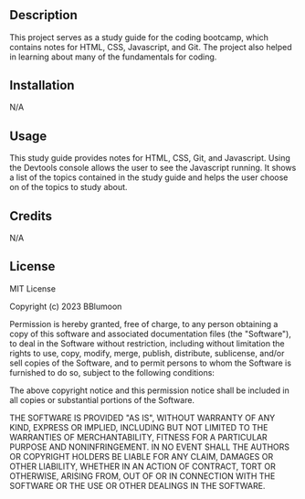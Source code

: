 # <Prework Study Guide>

## Description

This project serves as a study guide for the coding bootcamp, which contains notes for HTML, CSS, Javascript, and Git. The project also helped in learning about many of the fundamentals for coding.

## Installation

N/A

## Usage

This study guide provides notes for HTML, CSS, Git, and Javascript. Using the Devtools console allows the user to see the Javascript running. It shows a list of the topics contained in the study guide and helps the user choose on of the topics to study about.

## Credits

N/A

## License

MIT License

Copyright (c) 2023 BBlumoon

Permission is hereby granted, free of charge, to any person obtaining a copy
of this software and associated documentation files (the "Software"), to deal
in the Software without restriction, including without limitation the rights
to use, copy, modify, merge, publish, distribute, sublicense, and/or sell
copies of the Software, and to permit persons to whom the Software is
furnished to do so, subject to the following conditions:

The above copyright notice and this permission notice shall be included in all
copies or substantial portions of the Software.

THE SOFTWARE IS PROVIDED "AS IS", WITHOUT WARRANTY OF ANY KIND, EXPRESS OR
IMPLIED, INCLUDING BUT NOT LIMITED TO THE WARRANTIES OF MERCHANTABILITY,
FITNESS FOR A PARTICULAR PURPOSE AND NONINFRINGEMENT. IN NO EVENT SHALL THE
AUTHORS OR COPYRIGHT HOLDERS BE LIABLE FOR ANY CLAIM, DAMAGES OR OTHER
LIABILITY, WHETHER IN AN ACTION OF CONTRACT, TORT OR OTHERWISE, ARISING FROM,
OUT OF OR IN CONNECTION WITH THE SOFTWARE OR THE USE OR OTHER DEALINGS IN THE
SOFTWARE.